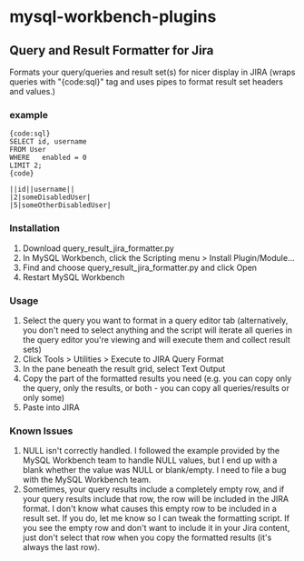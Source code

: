 # mysql-workbench-plugins
## Query and Result Formatter for Jira
Formats your query/queries and result set(s) for nicer display in JIRA (wraps queries with "{code:sql}" tag and uses pipes to format result set headers and values.) 
### example
    {code:sql}
    SELECT id, username
    FROM User
    WHERE   enabled = 0
    LIMIT 2;
    {code}
    
    ||id||username||
    |2|someDisabledUser|
    |5|someOtherDisabledUser|

### Installation
1. Download query_result_jira_formatter.py
2. In MySQL Workbench, click the Scripting menu > Install Plugin/Module...
3. Find and choose query_result_jira_formatter.py and click Open
4. Restart MySQL Workbench

### Usage
1. Select the query you want to format in a query editor tab (alternatively, you don't need to select anything and the script will iterate all queries in the query editor you're viewing and will execute them and collect result sets)
2. Click Tools > Utilities > Execute to JIRA Query Format
3. In the pane beneath the result grid, select Text Output
4. Copy the part of the formatted results you need (e.g. you can copy only the query, only the results, or both - you can copy all queries/results or only some)
5. Paste into JIRA

### Known Issues
1. NULL isn't correctly handled. I followed the example provided by the MySQL Workbench team to handle NULL values, but I end up with a blank whether the value was NULL or blank/empty. I need to file a bug with the MySQL Workbench team.
2. Sometimes, your query results include a completely empty row, and if your query results include that row, the row will be included in the JIRA format. I don't know what causes this empty row to be included in a result set. If you do, let me know so I can tweak the formatting script. If you see the empty row and don't want to include it in your Jira content, just don't select that row when you copy the formatted results (it's always the last row).

